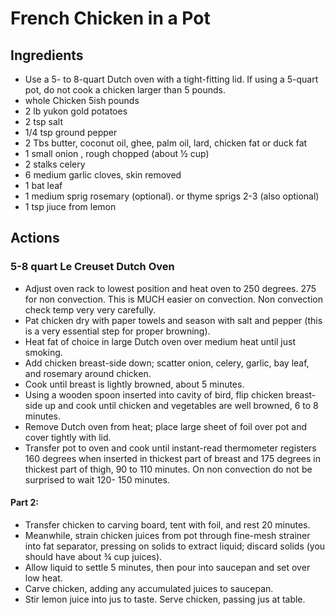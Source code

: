 # French Chicken in a Pot

## Ingredients
* Use a 5- to 8-quart Dutch oven with a tight-fitting lid. If using a 5-quart pot, do not cook a chicken larger than 5 pounds.
* whole Chicken 5ish pounds
* 2 lb yukon gold potatoes
* 2 tsp salt
* 1/4 tsp ground pepper
* 2 Tbs  butter, coconut oil, ghee, palm oil, lard, chicken fat or duck fat
* 1 small onion , rough chopped (about ½ cup)
* 2 stalks celery
* 6 medium garlic cloves, skin removed
* 1 bat leaf
* 1 medium sprig rosemary (optional). or thyme sprigs 2-3 (also optional)
* 1 tsp jiuce from lemon


## Actions

### 5-8 quart Le Creuset Dutch Oven
* Adjust oven rack to lowest position and heat oven to 250 degrees. 275 for non convection. This is MUCH easier on convection. Non convection check temp very very carefully.
* Pat chicken dry with paper towels and season with salt and pepper (this is a very essential step for proper browning).
* Heat fat of choice in large Dutch oven over medium heat until just smoking.
* Add chicken breast-side down; scatter onion, celery, garlic, bay leaf, and rosemary around chicken.
* Cook until breast is lightly browned, about 5 minutes.
* Using a wooden spoon inserted into cavity of bird, flip chicken breast-side up and cook until chicken and vegetables are well browned, 6 to 8 minutes.
* Remove Dutch oven from heat; place large sheet of foil over pot and cover tightly with lid.
* Transfer pot to oven and cook until instant-read thermometer registers 160 degrees when inserted in thickest part of breast and 175 degrees in thickest part of thigh, 90 to 110 minutes. On non convection do not be surprised to wait 120- 150 minutes.

#### Part 2:
* Transfer chicken to carving board, tent with foil, and rest 20 minutes.
* Meanwhile, strain chicken juices from pot through fine-mesh strainer into fat separator, pressing on solids to extract liquid; discard solids (you should have about ¾ cup juices).
* Allow liquid to settle 5 minutes, then pour into saucepan and set over low heat.
* Carve chicken, adding any accumulated juices to saucepan.
* Stir lemon juice into jus to taste. Serve chicken, passing jus at table.


